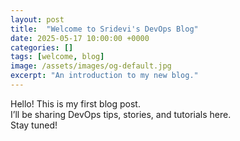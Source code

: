 ```yaml
---
layout: post
title:  "Welcome to Sridevi's DevOps Blog"
date: 2025-05-17 10:00:00 +0000
categories: []
tags: [welcome, blog]
image: /assets/images/og-default.jpg
excerpt: "An introduction to my new blog."
---
```


Hello! This is my first blog post.  
I’ll be sharing DevOps tips, stories, and tutorials here.  
Stay tuned!
